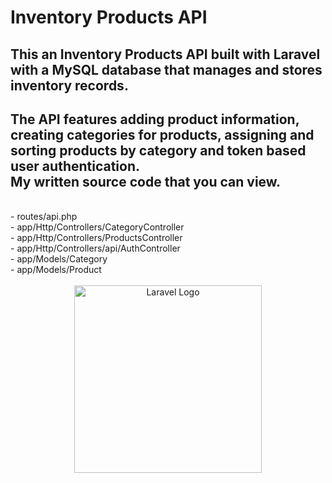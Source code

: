 # Inventory Products API

## This an Inventory Products API built with Laravel with a MySQL database that manages and stores inventory records.

The API features adding product information, creating categories for products, assigning and sorting products by category and token based user authentication.
<br>
My written source code that you can view.
<br>
----------------------------------------------
<br>
- routes/api.php
<br>
- app/Http/Controllers/CategoryController
<br>
- app/Http/Controllers/ProductsController
<br>
- app/Http/Controllers/api/AuthController
<br>
- app/Models/Category
<br>
- app/Models/Product
<br><br>
<div style="text-align:center"><img src="https://raw.githubusercontent.com/laravel/art/master/logo-lockup/5%20SVG/2%20CMYK/1%20Full%20Color/laravel-logolockup-cmyk-red.svg" width="300" alt="Laravel Logo"></div>